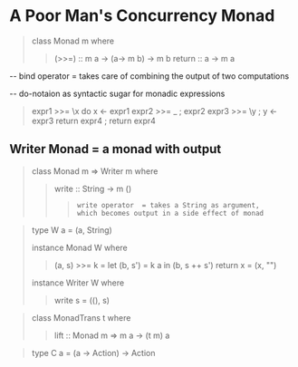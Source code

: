 # A Poor Man's Concurrency Monad 
[file link]:(http://citeseerx.ist.psu.edu/viewdoc/download;jsessionid=18AD868210C6DE3AA7515431AA379EFB?doi=10.1.1.39.8039&rep=rep1&type=pdf)

>   class Monad m where
>>	(>>=) :: m a -> (a-> m b) -> m b
>>	return :: a -> m a

-- bind operator   = takes care of combining the output of two computations

-- do-notaion as syntactic sugar for monadic expressions

>   expr1 >>= \x	    do x <- expr1
>   expr2 >>= \_	     ; expr2
>   expr3 >>= \y	     ; y <- expr3
>   return expr4	     ; return expr4

## Writer Monad = a monad with output
>   class Monad m => Writer m where
>>	write :: String -> m ()
>>>	    write operator  = takes a String as argument, 
>>>		which becomes output in a side effect of monad

>   type W a = (a, String)
>
>   instance Monad W where
>>	(a, s) >>= k    = let (b, s') = k a in (b, s ++ s')
>>	return x	    = (x, "")
>
>   instance Writer W where
>>	write s = ((), s)
>

>   class MonadTrans t where
>>	lift :: Monad m => m a -> (t m) a

>   type C a = (a -> Action) -> Action
